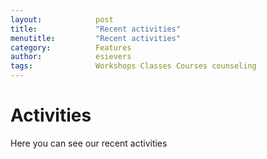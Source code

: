 ```yaml
---
layout:            post
title:             "Recent activities"
menutitle:         "Recent activities"
category:          Features
author:            esievers
tags:              Workshops Classes Courses counseling
---
```

# Activities
Here you can see our recent activities
